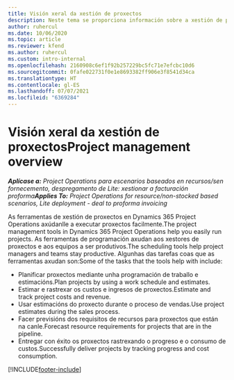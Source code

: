 ```yaml
---
title: Visión xeral da xestión de proxectos
description: Neste tema se proporciona información sobre a xestión de proxectos en Dynamics 365 Project Operations.
author: ruhercul
ms.date: 10/06/2020
ms.topic: article
ms.reviewer: kfend
ms.author: ruhercul
ms.custom: intro-internal
ms.openlocfilehash: 2160908c6ef1f92b257229bc5fc71e7efcbc10d6
ms.sourcegitcommit: 0fafe022731f0e1e8693382ff906e3f8541d34ca
ms.translationtype: HT
ms.contentlocale: gl-ES
ms.lasthandoff: 07/07/2021
ms.locfileid: "6369284"
---
```

# <a name="project-management-overview"></a><span data-ttu-id="0ebf8-103">Visión xeral da xestión de proxectos</span><span class="sxs-lookup"><span data-stu-id="0ebf8-103">Project management overview</span></span>

<span data-ttu-id="0ebf8-104">_**Aplícase a:** Project Operations para escenarios baseados en recursos/sen fornecemento, despregamento de Lite: xestionar a facturación proforma_</span><span class="sxs-lookup"><span data-stu-id="0ebf8-104">_**Applies To:** Project Operations for resource/non-stocked based scenarios, Lite deployment - deal to proforma invoicing_</span></span>

<span data-ttu-id="0ebf8-105">As ferramentas de xestión de proxectos en Dynamics 365 Project Operations axúdanlle a executar proxectos facilmente.</span><span class="sxs-lookup"><span data-stu-id="0ebf8-105">The project management tools in Dynamics 365 Project Operations help you easily run projects.</span></span> <span data-ttu-id="0ebf8-106">As ferramentas de programación axudan aos xestores de proxectos e aos equipos a ser produtivos.</span><span class="sxs-lookup"><span data-stu-id="0ebf8-106">The scheduling tools help project managers and teams stay productive.</span></span> <span data-ttu-id="0ebf8-107">Algunhas das tarefas coas que as ferramentas axudan son:</span><span class="sxs-lookup"><span data-stu-id="0ebf8-107">Some of the tasks that the tools help with include:</span></span>

- <span data-ttu-id="0ebf8-108">Planificar proxectos mediante unha programación de traballo e estimacións.</span><span class="sxs-lookup"><span data-stu-id="0ebf8-108">Plan projects by using a work schedule and estimates.</span></span>
- <span data-ttu-id="0ebf8-109">Estimar e rastrexar os custos e ingresos de proxectos.</span><span class="sxs-lookup"><span data-stu-id="0ebf8-109">Estimate and track project costs and revenue.</span></span>
- <span data-ttu-id="0ebf8-110">Usar estimacións do proxecto durante o proceso de vendas.</span><span class="sxs-lookup"><span data-stu-id="0ebf8-110">Use project estimates during the sales process.</span></span>
- <span data-ttu-id="0ebf8-111">Facer previsións dos requisitos de recursos para proxectos que están na canle.</span><span class="sxs-lookup"><span data-stu-id="0ebf8-111">Forecast resource requirements for projects that are in the pipeline.</span></span>
- <span data-ttu-id="0ebf8-112">Entregar con éxito os proxectos rastrexando o progreso e o consumo de custos.</span><span class="sxs-lookup"><span data-stu-id="0ebf8-112">Successfully deliver projects by tracking progress and cost consumption.</span></span>


[!INCLUDE[footer-include](../includes/footer-banner.md)]